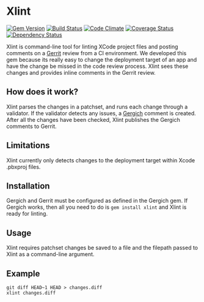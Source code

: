 # Xlint

[![Gem Version](https://badge.fury.io/rb/xlint.svg)](https://badge.fury.io/rb/xlint)
[![Build Status](https://travis-ci.org/mobile-qa/xlint.svg?branch=master)](https://travis-ci.org/mobile-qa/xlint)
[![Code Climate](https://codeclimate.com/github/mobile-qa/xlint/badges/gpa.svg)](https://codeclimate.com/github/mobile-qa/xlint)
[![Coverage Status](https://coveralls.io/repos/github/mobile-qa/xlint/badge.svg?branch=master)](https://coveralls.io/github/mobile-qa/xlint?branch=master)
[![Dependency Status](https://gemnasium.com/badges/github.com/mobile-qa/xlint.svg)](https://gemnasium.com/github.com/mobile-qa/xlint)

Xlint is command-line tool for linting XCode project files and posting
comments on a [Gerrit](https://www.gerritcodereview.com/) review from a
CI environment. We developed this gem because its really easy to change
the deployment target of an app and have the change be missed in the
code review process. Xlint sees these changes and provides inline comments
in the Gerrit review.

## How does it work?

Xlint parses the changes in a patchset, and runs each change through
a validator. If the validator detects any issues, a [Gergich](https://rubygems.org/gems/gergich)
comment is created. After all the changes have been checked, Xlint
publishes the Gergich comments to Gerrit.

## Limitations

Xlint currently only detects changes to the deployment target within
Xcode .pbxproj files.

## Installation

Gergich and Gerrit must be configured as defined in the Gergich gem. If
Gergich works, then all you need to do is `gem install xlint` and Xlint
is ready for linting.

## Usage

Xlint requires patchset changes be saved to a file and the filepath
passed to Xlint as a command-line argument.

## Example

```
git diff HEAD~1 HEAD > changes.diff
xlint changes.diff
```
